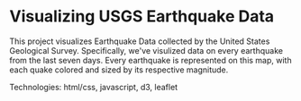 # Visualizing USGS Earthquake Data
This project visualizes Earthquake Data collected by the United States Geological Survey. Specifically, we've visulized data on every earthquake from the last seven days. Every earthquake is represented on this map, with each quake colored and sized by its respective magnitude.  

Technologies: html/css, javascript, d3, leaflet
